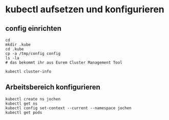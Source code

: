 # kubectl aufsetzen und konfigurieren

## config einrichten 

```
cd
mkdir .kube
cd .kube
cp -a /tmp/config config
ls -la
# das bekommt ihr aus Eurem Cluster Management Tool 
```

```
kubectl cluster-info
```

## Arbeitsbereich konfigurieren 

```
kubectl create ns jochen
kubectl get ns
kubectl config set-context --current --namespace jochen
kubectl get pods 
```

